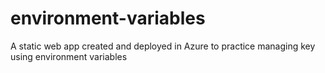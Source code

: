 # environment-variables
A static web app created and deployed in Azure to practice managing key using environment variables
